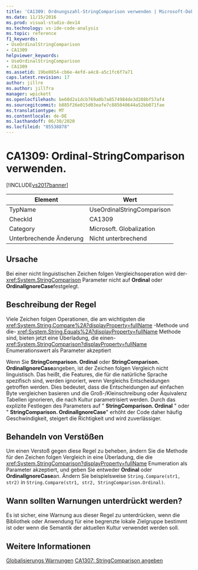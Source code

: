 ```yaml
---
title: 'CA1309: Ordnungszahl-StringComparison verwenden | Microsoft-Dokumentation'
ms.date: 11/15/2016
ms.prod: visual-studio-dev14
ms.technology: vs-ide-code-analysis
ms.topic: reference
f1_keywords:
- UseOrdinalStringComparison
- CA1309
helpviewer_keywords:
- UseOrdinalStringComparison
- CA1309
ms.assetid: 19be0854-cb6e-4efd-a4c8-a5c1fc6f7a71
caps.latest.revision: 17
author: jillre
ms.author: jillfra
manager: wpickett
ms.openlocfilehash: be60d2a1dcb769a0b7a8574984de3d288bf57af4
ms.sourcegitcommit: b885f26e015d03eafe7c885040644a52bb071fae
ms.translationtype: MT
ms.contentlocale: de-DE
ms.lasthandoff: 06/30/2020
ms.locfileid: "85538878"
---
```

# <a name="ca1309-use-ordinal-stringcomparison"></a>CA1309: Ordinal-StringComparison verwenden.
[!INCLUDE[vs2017banner](../includes/vs2017banner.md)]

|Element|Wert|
|-|-|
|TypName|UseOrdinalStringComparison|
|CheckId|CA1309|
|Category|Microsoft. Globalization|
|Unterbrechende Änderung|Nicht unterbrechend|

## <a name="cause"></a>Ursache
 Bei einer nicht linguistischen Zeichen folgen Vergleichsoperation wird der- <xref:System.StringComparison> Parameter nicht auf **Ordinal** oder **OrdinalIgnoreCase**festgelegt.

## <a name="rule-description"></a>Beschreibung der Regel
 Viele Zeichen folgen Operationen, die am wichtigsten die <xref:System.String.Compare%2A?displayProperty=fullName> -Methode und die- <xref:System.String.Equals%2A?displayProperty=fullName> Methode sind, bieten jetzt eine Überladung, die einen- <xref:System.StringComparison?displayProperty=fullName> Enumerationswert als Parameter akzeptiert

 Wenn Sie **StringComparison. Ordinal** oder **StringComparison. OrdinalIgnoreCase**angeben, ist der Zeichen folgen Vergleich nicht linguistisch. Das heißt, die Features, die für die natürliche Sprache spezifisch sind, werden ignoriert, wenn Vergleichs Entscheidungen getroffen werden. Dies bedeutet, dass die Entscheidungen auf einfachen Byte vergleichen basieren und die Groß-/Kleinschreibung oder Äquivalenz Tabellen ignorieren, die nach Kultur parametrisiert werden. Durch das explizite Festlegen des Parameters auf " **StringComparison. Ordinal** " oder " **StringComparison. OrdinalIgnoreCase**" erhöht der Code daher häufig Geschwindigkeit, steigert die Richtigkeit und wird zuverlässiger.

## <a name="how-to-fix-violations"></a>Behandeln von Verstößen
 Um einen Verstoß gegen diese Regel zu beheben, ändern Sie die Methode für den Zeichen folgen Vergleich in eine Überladung, die die <xref:System.StringComparison?displayProperty=fullName> Enumeration als Parameter akzeptiert, und geben Sie entweder **Ordinal** oder **OrdinalIgnoreCase**an. Ändern Sie beispielsweise `String.Compare(str1, str2)` in `String.Compare(str1, str2, StringComparison.Ordinal)`.

## <a name="when-to-suppress-warnings"></a>Wann sollten Warnungen unterdrückt werden?
 Es ist sicher, eine Warnung aus dieser Regel zu unterdrücken, wenn die Bibliothek oder Anwendung für eine begrenzte lokale Zielgruppe bestimmt ist oder wenn die Semantik der aktuellen Kultur verwendet werden soll.

## <a name="see-also"></a>Weitere Informationen
 [Globalisierungs Warnungen](../code-quality/globalization-warnings.md) [CA1307: StringComparison angeben](../code-quality/ca1307-specify-stringcomparison.md)
